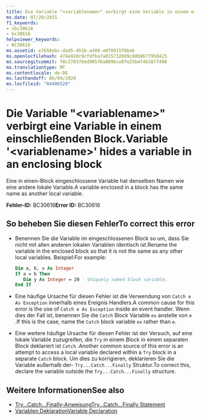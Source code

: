 ```yaml
---
title: Die Variable "<variablename>" verbirgt eine Variable in einem einschließenden Block.
ms.date: 07/20/2015
f1_keywords:
- vbc30616
- bc30616
helpviewer_keywords:
- BC30616
ms.assetid: e7658ebc-da45-451b-a409-a0f8915f0beb
ms.openlocfilehash: 474a920c9cfdfba7a8157320d9c88b8677958425
ms.sourcegitcommit: f8c270376ed905f6a8896ce0fe25b4f4b38ff498
ms.translationtype: MT
ms.contentlocale: de-DE
ms.lasthandoff: 06/04/2020
ms.locfileid: "84406520"
---
```

# <a name="variable-variablename-hides-a-variable-in-an-enclosing-block"></a><span data-ttu-id="778e5-102">Die Variable "\<variablename>" verbirgt eine Variable in einem einschließenden Block.</span><span class="sxs-lookup"><span data-stu-id="778e5-102">Variable '\<variablename>' hides a variable in an enclosing block</span></span>
<span data-ttu-id="778e5-103">Eine in einen-Block eingeschlossene Variable hat denselben Namen wie eine andere lokale Variable.</span><span class="sxs-lookup"><span data-stu-id="778e5-103">A variable enclosed in a block has the same name as another local variable.</span></span>  
  
 <span data-ttu-id="778e5-104">**Fehler-ID:** BC30616</span><span class="sxs-lookup"><span data-stu-id="778e5-104">**Error ID:** BC30616</span></span>  
  
## <a name="to-correct-this-error"></a><span data-ttu-id="778e5-105">So beheben Sie diesen Fehler</span><span class="sxs-lookup"><span data-stu-id="778e5-105">To correct this error</span></span>  
  
- <span data-ttu-id="778e5-106">Benennen Sie die Variable im eingeschlossenen Block so um, dass Sie nicht mit allen anderen lokalen Variablen identisch ist.</span><span class="sxs-lookup"><span data-stu-id="778e5-106">Rename the variable in the enclosed block so that it is not the same as any other local variables.</span></span> <span data-ttu-id="778e5-107">Beispiel:</span><span class="sxs-lookup"><span data-stu-id="778e5-107">For example:</span></span>  
  
    ```vb  
    Dim a, b, x As Integer  
    If a = b Then  
       Dim y As Integer = 20 ' Uniquely named block variable.  
    End If  
    ```  
  
- <span data-ttu-id="778e5-108">Eine häufige Ursache für diesen Fehler ist die Verwendung von `Catch e As Exception` innerhalb eines Ereignis Handlers.</span><span class="sxs-lookup"><span data-stu-id="778e5-108">A common cause for this error is the use of `Catch e As Exception` inside an event handler.</span></span> <span data-ttu-id="778e5-109">Wenn dies der Fall ist, benennen Sie die `Catch` Block Variable `ex` anstelle von `e` .</span><span class="sxs-lookup"><span data-stu-id="778e5-109">If this is the case, name the `Catch` block variable `ex` rather than `e`.</span></span>  
  
- <span data-ttu-id="778e5-110">Eine weitere häufige Ursache für diesen Fehler ist der Versuch, auf eine lokale Variable zuzugreifen, die `Try` in einem Block in einem separaten Block deklariert ist `Catch` .</span><span class="sxs-lookup"><span data-stu-id="778e5-110">Another common source of this error is an attempt to access a local variable declared within a `Try` block in a separate `Catch` block.</span></span> <span data-ttu-id="778e5-111">Um dies zu korrigieren, deklarieren Sie die Variable außerhalb der- `Try...Catch...Finally` Struktur.</span><span class="sxs-lookup"><span data-stu-id="778e5-111">To correct this, declare the variable outside the `Try...Catch...Finally` structure.</span></span>  
  
## <a name="see-also"></a><span data-ttu-id="778e5-112">Weitere Informationen</span><span class="sxs-lookup"><span data-stu-id="778e5-112">See also</span></span>

- [<span data-ttu-id="778e5-113">Try...Catch...Finally-Anweisung</span><span class="sxs-lookup"><span data-stu-id="778e5-113">Try...Catch...Finally Statement</span></span>](../statements/try-catch-finally-statement.md)
- [<span data-ttu-id="778e5-114">Variablen Deklaration</span><span class="sxs-lookup"><span data-stu-id="778e5-114">Variable Declaration</span></span>](../../programming-guide/language-features/variables/variable-declaration.md)
